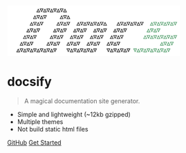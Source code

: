 ![logo](docs.png)

# docsify

> A magical documentation site generator.

- Simple and lightweight (~12kb gzipped)
- Multiple themes
- Not build static html files

[GitHub](https://github.com/docsifyjs/docsify/)
[Get Started](#quick-start)

<!-- 背景图片 -->

<!-- ![](banner.jpg) -->

<!-- 背景色 -->

<!-- ![color](#333) -->
